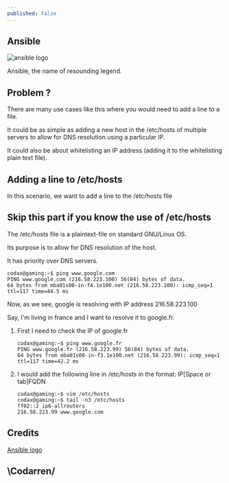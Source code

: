 ```yaml
---
published: false
---
```

## Ansible

![ansible logo](https://github.com/codarrenvelvindron/codarrenvelvindron.github.io/raw/master/images/Ansible_logo.svg.png)

Ansible, the name of resounding legend.

## Problem ?
There are many use cases like this where you would need to add a line to a file.

It could be as simple as adding a new host in the /etc/hosts of multiple servers to allow for DNS resolution using a particular IP.

It could also be about whitelisting an IP address (adding it to the whitelisting plain text file).

## Adding a line to /etc/hosts
In this scenario, we want to add a line to the /etc/hosts file

## Skip this part if you know the use of /etc/hosts
The /etc/hosts file is a plaintext-file on standard GNU/Linux OS.

Its purpose is to allow for DNS resolution of the host.

It has priority over DNS servers.

```
codax@gaming:~$ ping www.google.com
PING www.google.com (216.58.223.100) 56(84) bytes of data.
64 bytes from mba01s08-in-f4.1e100.net (216.58.223.100): icmp_seq=1 ttl=117 time=44.5 ms
```
Now, as we see, google is resolving with IP address 216.58.223.100

Say, I'm living in france and I want to resolve it to google.fr.

1. First I need to check the IP of google.fr
    ```
    codax@gaming:~$ ping www.google.fr
    PING www.google.fr (216.58.223.99) 56(84) bytes of data.
    64 bytes from mba01s08-in-f3.1e100.net (216.58.223.99): icmp_seq=1 ttl=117 time=42.2 ms
    ```
2. I would add the following line in /etc/hosts in the format: IP[Space or tab]FQDN
    ```
    codax@gaming:~$ vim /etc/hosts
    codax@gaming:~$ tail -n3 /etc/hosts
    ff02::2 ip6-allrouters
    216.58.223.99 www.google.com
    ```



## Credits
[Ansible logo](https://upload.wikimedia.org/wikipedia/commons/thumb/2/24/Ansible_logo.svg/256px-Ansible_logo.svg.png)

## \Codarren/
